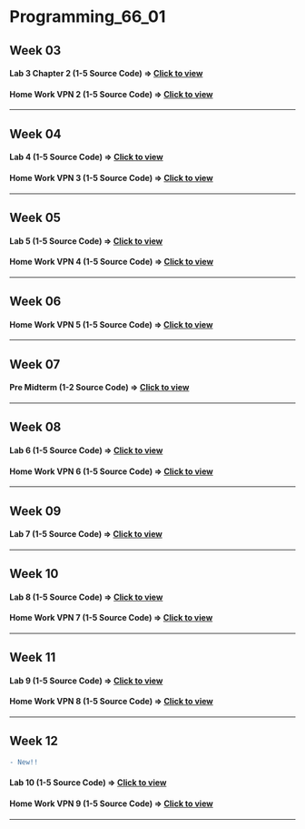# Programming_66_01

## Week 03
#### Lab 3 Chapter 2 (1-5 Source Code) => [Click to view](https://cuddly-eyeliner-679.notion.site/Lab3-Chapter-2-ffd3cdca715444d38b2470f612e4e112?pvs=4)

#### Home Work VPN 2 (1-5 Source Code) => [Click to view](https://cuddly-eyeliner-679.notion.site/Home-Work-VPN-2-d8c083f73e04462083a43a101206d55c?pvs=4)
___

## Week 04
#### Lab 4 (1-5 Source Code) => [Click to view](https://cuddly-eyeliner-679.notion.site/Lab4-Chapter-2-70261dd6b7a34953a6f1212bd9d005c0?pvs=4)

#### Home Work VPN 3 (1-5 Source Code) => [Click to view](https://cuddly-eyeliner-679.notion.site/Home-Work-VPN-3-2b61d192f398493dbd3b51a2daa303c0?pvs=4)
___

## Week 05
#### Lab 5 (1-5 Source Code) => [Click to view](https://cuddly-eyeliner-679.notion.site/Lab5-b7f8759260f14c04930824e205170c8d?pvs=4)

#### Home Work VPN 4 (1-5 Source Code) => [Click to view](https://cuddly-eyeliner-679.notion.site/Home-Work-VPN-4-90dea768b75648e8afd2015b039b53e3?pvs=4)
___

## Week 06
#### Home Work VPN 5 (1-5 Source Code) => [Click to view](https://cuddly-eyeliner-679.notion.site/Home-Work-VPN-5-2e7cd9105bfc40959f117a009ef06d35?pvs=4)
___

## Week 07
#### Pre Midterm (1-2 Source Code) => [Click to view](https://cuddly-eyeliner-679.notion.site/Pre-Midterm-cec0552559b44044a681b39ce7f67b85?pvs=4)
___

## Week 08
#### Lab 6 (1-5 Source Code) => [Click to view](https://cuddly-eyeliner-679.notion.site/Lab6-1620b9e24f1845d2a1fc5f7d66b50f91?pvs=4)
#### Home Work VPN 6 (1-5 Source Code) => [Click to view](https://cuddly-eyeliner-679.notion.site/Home-Work-VPN-6-6e20850326bf464f9ec0501994268b9f?pvs=4)
___

## Week 09
#### Lab 7 (1-5 Source Code) => [Click to view](https://cuddly-eyeliner-679.notion.site/Lab7-7e8fb8c6be7346979fce4c4da9e41809?pvs=4)
___

## Week 10
#### Lab 8 (1-5 Source Code) => [Click to view](https://cuddly-eyeliner-679.notion.site/Lab8-f8210dd89e144a64ae328bb206d195a4?pvs=4)
#### Home Work VPN 7 (1-5 Source Code) => [Click to view](https://cuddly-eyeliner-679.notion.site/Home-Work-VPN-7-7f7e647df43b4d19bdbe6bc9b41a06e8?pvs=4)
___

## Week 11
#### Lab 9 (1-5 Source Code) => [Click to view](https://cuddly-eyeliner-679.notion.site/Lab9-10a63e4ae36647a3830c66c8fbf2ed71?pvs=4)
#### Home Work VPN 8 (1-5 Source Code) => [Click to view](https://cuddly-eyeliner-679.notion.site/Home-Work-VPN-8-794772ca26fd4d39a5c16e8b7871bb0a?pvs=4)
___

## Week 12
```diff
- New!!
```
#### Lab 10 (1-5 Source Code) => [Click to view](https://cuddly-eyeliner-679.notion.site/Lab10-a237fe52bbab4131bd75bcdabf269601?pvs=4)
#### Home Work VPN 9 (1-5 Source Code) => [Click to view](https://cuddly-eyeliner-679.notion.site/Home-Work-VPN-9-d10ea331311d406698db63b207442b9b?pvs=4)
___
